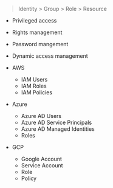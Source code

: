 > Identity > Group > Role > Resource

- Privileged access
- Rights management
- Password mangement
- Dynamic access management

- AWS
	- IAM Users
	- IAM Roles
	- IAM Policies

- Azure
	- Azure AD Users
	- Azure AD Service Principals
	- Azure AD Managed Identities
	- Roles

- GCP
	- Google Account
	- Service Account
	- Role
	- Policy